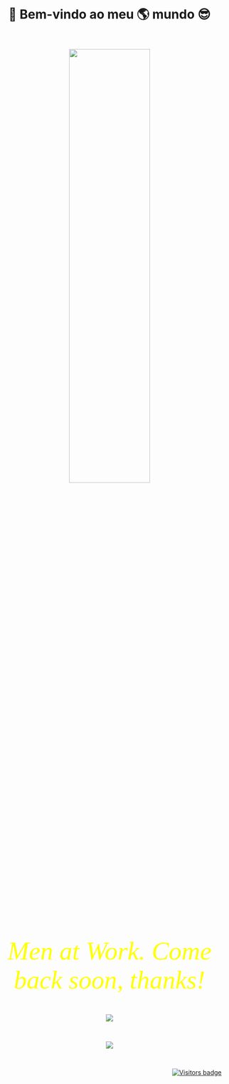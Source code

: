 <h1 align="center"  size="20px">
                     🎉 Bem-vindo ao meu 🌎 mundo 😎
</h1>

<br />

<p align="center">
  <img width="60%" height="50%" src="https://media.giphy.com/media/35MG6KoNC3zyAkGes0/giphy.gif" />
</p>

<br />

<p align="center">
<font align="center" color="yellow" size="30px" face="Verdana">
  <big><i>Men at Work. Come back soon, thanks!</i></big>
</font>
</p>

<br />

<p align="center">
  <img src="https://github-readme-stats.vercel.app/api/top-langs/?username=DirceuSilvestre&theme=tokyonight" />
</p>

<br />

<!--
**DirceuSilvestre/DirceuSilvestre** is a ✨ _special_ ✨ repository because its `README.md` (this file) appears on your GitHub profile.

Here are some ideas to get you started:

- 🔭 I’m currently working on ...
- 🌱 I’m currently learning ...
- 👯 I’m looking to collaborate on ...
- 🤔 I’m looking for help with ...
- 💬 Ask me about ...
- 📫 How to reach me: ...
- 😄 Pronouns: ...
- ⚡ Fun fact: ...
-->

<p align="center">
  <img src="https://github-readme-stats.vercel.app/api?username=DirceuSilvestre&show_icons=true&theme=tokyonight" />
</p>

<br />

<p align="right">
  <a href="https://badges.pufler.dev">
      <img src="https://badges.pufler.dev/visits/DirceuSilvestre/DirceuSilvestre" alt="Visitors badge" />
   </a>
</p>
